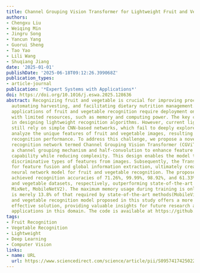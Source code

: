 ```yaml
---
title: Channel Grouping Vision Transformer for Lightweight Fruit and Vegetable Recognition
authors:
- Chengxu Liu
- Weiqing Min
- Jingru Song
- Yancun Yang
- Guorui Sheng
- Tao Yao
- Lili Wang
- Shuqiang Jiang
date: '2025-01-01'
publishDate: '2025-06-18T09:12:26.399068Z'
publication_types:
- article-journal
publication: '*Expert Systems with Applications*'
doi: https://doi.org/10.1016/j.eswa.2025.128636
abstract: Recognizing fruit and vegetable is crucial for improving processing efficiency,
  automating harvesting, and facilitating dietary nutrition management. The diverse
  applications of fruit and vegetable recognition require deployment on end devices
  with limited resources, such as memory and computing power. The key challenge lies
  in designing lightweight recognition algorithms. However, current lightweight methods
  still rely on simple CNN-based networks, which fail to deeply explore and specifically
  analyze the unique features of fruit and vegetable images, resulting in unsatisfactory
  recognition performance. To address this challenge, we propose a novel lightweight
  recognition network termed Channel Grouping Vision Transformer (CGViT). CGViT utilizes
  a channel grouping mechanism and half-convolution to enhance feature extraction
  capability while reducing complexity. This design enables the model to capture three
  discriminative types of features from images. Subsequently, the Transformer is employed
  for feature fusion and global information extraction, ultimately creating an efficient
  neural network model for fruit and vegetable recognition. The proposed CGViT approach
  achieved recognition accuracies of 71.26%, 99.99%, 98.92%, and 61.33% on four fruit
  and vegetable datasets, respectively, outperforming state-of-the-art methods (MobileViTV2,
  MixNet, MobileNetV2). The maximum memory usage during training is only 6.48GB, which
  is merely 13.8% of that required by state-of-the-art methods(MobileViTv2). The fruit
  and vegetable recognition model proposed in this study offers a more profound and
  effective solution, providing valuable insights for future research and practical
  applications in this domain. The code is available at https://github.com/Axboexx/CGViT.
tags:
- Fruit Recognition
- Vegetable Recognition
- Lightweight
- Deep Learning
- Computer Vision
links:
- name: URL
  url: https://www.sciencedirect.com/science/article/pii/S0957417425022559
---
```

